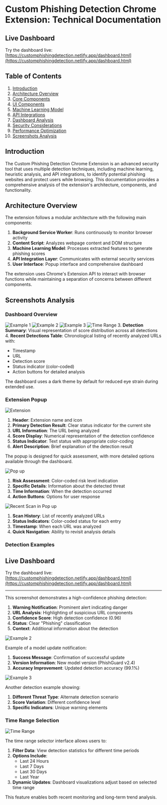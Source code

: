 
# Custom Phishing Detection Chrome Extension: Technical Documentation

## Live Dashboard

Try the dashboard live: [https://customphishingdetection.netlify.app/dashboard.html](https://customphishingdetection.netlify.app/dashboard.html)

## Table of Contents
1. [Introduction](#introduction)
2. [Architecture Overview](#architecture-overview)
3. [Core Components](#core-components)
4. [UI Components](#ui-components)
5. [Machine Learning Model](#machine-learning-model)
6. [API Integrations](#api-integrations)
7. [Dashboard Analysis](#dashboard-analysis)
8. [Security Considerations](#security-considerations)
9. [Performance Optimization](#performance-optimization)
10. [Screenshots Analysis](#screenshots-analysis)

## Introduction

The Custom Phishing Detection Chrome Extension is an advanced security tool that uses multiple detection techniques, including machine learning, heuristic analysis, and API integrations, to identify potential phishing websites and protect users while browsing. This documentation provides a comprehensive analysis of the extension's architecture, components, and functionality.

## Architecture Overview

The extension follows a modular architecture with the following main components:

1. **Background Service Worker**: Runs continuously to monitor browser activity
2. **Content Script**: Analyzes webpage content and DOM structure
3. **Machine Learning Model**: Processes extracted features to generate phishing scores
4. **API Integration Layer**: Communicates with external security services
5. **User Interface**: Popup interface and comprehensive dashboard

The extension uses Chrome's Extension API to interact with browser functions while maintaining a separation of concerns between different components.


## Screenshots Analysis

### Dashboard Overview

![Example 1](./Screenshots/Example%201.png)
![Example 2](./Screenshots/Example%202.png)
![Example 3](./Screenshots/Example%203.png)
![Time Range](./Screenshots/Time%20Range.png)
3. **Detection Summary**: Visual representation of score distribution across all detections
4. **Recent Detections Table**: Chronological listing of recently analyzed URLs with:
   - Timestamp
   - URL
   - Detection score
   - Status indicator (color-coded)
   - Action buttons for detailed analysis

The dashboard uses a dark theme by default for reduced eye strain during extended use.



### Extension Popup


![Extension](./Screenshots/Extension.png)

1. **Header**: Extension name and icon
2. **Primary Detection Result**: Clear status indicator for the current site
3. **URL Information**: The URL being analyzed
4. **Score Display**: Numerical representation of the detection confidence
5. **Status Indicator**: Text status with appropriate color-coding
6. **Alert Description**: Brief explanation of the detection result

The popup is designed for quick assessment, with more detailed options available through the dashboard.


![Pop up](./Screenshots/Pop%20up.png)

1. **Risk Assessment**: Color-coded risk level indication
2. **Specific Details**: Information about the detected threat
3. **Time Information**: When the detection occurred
4. **Action Buttons**: Options for user response


![Recent Scan in Pop up](./Screenshots/Recent%20Scan%20in%20Pop%20up.png)

1. **Scan History**: List of recently analyzed URLs
2. **Status Indicators**: Color-coded status for each entry
3. **Timestamp**: When each URL was analyzed
4. **Quick Navigation**: Ability to revisit analysis details

### Detection Examples


## Live Dashboard

Try the dashboard live: [https://customphishingdetection.netlify.app/dashboard.html](https://customphishingdetection.netlify.app/dashboard.html)

---

This screenshot demonstrates a high-confidence phishing detection:

1. **Warning Notification**: Prominent alert indicating danger
2. **URL Analysis**: Highlighting of suspicious URL components
3. **Confidence Score**: High detection confidence (0.96)
4. **Status**: Clear "Phishing" classification
5. **Context**: Additional information about the detection

![Example 2](./Screenshots/Example%202.png)

Example of a model update notification:

1. **Success Message**: Confirmation of successful update
2. **Version Information**: New model version (PhishGuard v2.4)
3. **Accuracy Improvement**: Updated detection accuracy (99.1%)

![Example 3](./Screenshots/Example%203.png)

Another detection example showing:

1. **Different Threat Type**: Alternate detection scenario
2. **Score Variation**: Different confidence level
3. **Specific Indicators**: Unique warning elements

### Time Range Selection

![Time Range](./Screenshots/Time%20Range.png)

The time range selector interface allows users to:

1. **Filter Data**: View detection statistics for different time periods
2. **Options Include**:
   - Last 24 Hours
   - Last 7 Days
   - Last 30 Days
   - Last Year
3. **Dynamic Updates**: Dashboard visualizations adjust based on selected time range

This feature enables both recent monitoring and long-term trend analysis.
